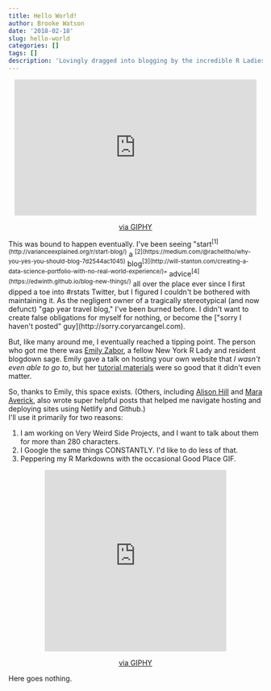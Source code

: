 ```yaml
---
title: Hello World! 
author: Brooke Watson
date: '2018-02-18'
slug: hello-world
categories: []
tags: []
description: 'Lovingly dragged into blogging by the incredible R Ladies community.'
---
```


<center>
<iframe src="https://giphy.com/embed/3ohs7MEAFpmoAWvHSo" width="480" height="270" frameBorder="0" class="giphy-embed" allowFullScreen></iframe><p><a href="https://giphy.com/gifs/thegoodplace-season-2-nbc-3ohs7MEAFpmoAWvHSo">via GIPHY</a></p>
</center>
This was bound to happen eventually. I've been seeing "start<sup>[1](http://varianceexplained.org/r/start-blog/)</sup> a <sup>[2](https://medium.com/@racheltho/why-you-yes-you-should-blog-7d2544ac1045)</sup> blog<sup>[3](http://will-stanton.com/creating-a-data-science-portfolio-with-no-real-world-experience/)</sup>" advice<sup>[4](https://edwinth.github.io/blog-new-things/)</sup> all over the place ever since I first dipped a toe into #rstats Twitter, but I figured I couldn't be bothered with maintaining it. As the negligent owner of a tragically stereotypical (and now defunct) "gap year travel blog," I've been burned before. I didn't want to create false obligations for myself for nothing, or become the ["sorry I haven't posted" guy](http://sorry.coryarcangel.com).  

But, like many around me, I eventually reached a tipping point. The person who got me there was [Emily Zabor](https://twitter.com/zabormetrics), a fellow New York R Lady and resident blogdown sage. Emily gave a talk on hosting your own website that _I wasn't even able to go to_, but her [tutorial materials](www.emilyzabor.com/tutorials/rmarkdown_websites_tutorial.html) were so good that it didn't even matter. 

So, thanks to Emily, this space exists. (Others, including [Alison Hill](https://alison.rbind.io/post/up-and-running-with-blogdown/) and [Mara Averick](https://maraaverick.rbind.io/2017/10/updating-blogdown-hugo-version-netlify/), also wrote super helpful posts that helped me navigate hosting and deploying sites using Netlify and Github.)
<br>
I'll use it primarily for two reasons: 

1. I am working on Very Weird Side Projects, and I want to talk about them for more than 280 characters.  
2. I Google the same things CONSTANTLY. I'd like to do less of that. 
3. Peppering my R Markdowns with the occasional Good Place GIF. 

<center><iframe src="https://giphy.com/embed/xUOxeRRkTYdQJfyy2Y" width="360" height="360" frameBorder="0" class="giphy-embed" allowFullScreen></iframe><p><a href="https://giphy.com/gifs/thegoodplace-season-2-nbc-xUOxeRRkTYdQJfyy2Y">via GIPHY</a></p>
</center>

Here goes nothing. 